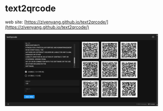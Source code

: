 # text2qrcode

web site: [https://zivenyang.github.io/text2qrcode/](https://zivenyang.github.io/text2qrcode/)

![alt text](image.png)